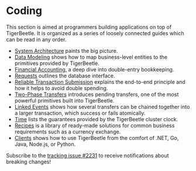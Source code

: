 # Coding

This section is aimed at programmers building applications on top of TigerBeetle. It is organized as
a series of loosely connected guides which can be read in any order.

- [System Architecture](./system-architecture.md) paints the big picture.
- [Data Modeling](./data-modeling.md) shows how to map business-level entities to the primitives
  provided by TigerBeetle.
- [Financial Accounting](./financial-accounting.md), a deep dive into double-entry bookkeeping.
- [Requests](./requests.md) outlines the database interface.
- [Reliable Transaction Submission](./reliable-transaction-submission.md) explains the end-to-end
  principle and how it helps to avoid double spending.
- [Two-Phase Transfers](./two-phase-transfers.md) introduces pending transfers, one of the most
  powerful primitives built into TigerBeetle.
- [Linked Events](./linked-events.md) shows how several transfers can be chained together into a
  larger transaction, which success or fails atomically.
- [Time](./time.md) lists the guarantees provided by the TigerBeetle cluster clock.
- [Recipes](./recipes/) is a library of ready-made solutions for common business requirements such
  as a currency exchange.
- [Clients](./clients/) shows how to use TigerBeetle from the comfort of .NET, Go, Java, Node.js, or
  Python.

Subscribe to the [tracking issue #2231](https://github.com/tigerbeetle/tigerbeetle/issues/2231)
to receive notifications about breaking changes!
